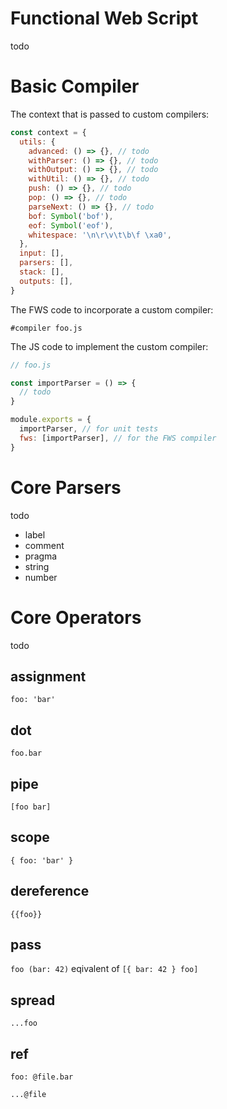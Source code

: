 # Functional Web Script

todo

# Basic Compiler

The context that is passed to custom compilers:

```javascript
const context = {
  utils: {
    advanced: () => {}, // todo
    withParser: () => {}, // todo
    withOutput: () => {}, // todo
    withUtil: () => {}, // todo
    push: () => {}, // todo
    pop: () => {}, // todo
    parseNext: () => {}, // todo
    bof: Symbol('bof'),
    eof: Symbol('eof'),
    whitespace: '\n\r\v\t\b\f \xa0',
  },
  input: [],
  parsers: [],
  stack: [],
  outputs: [],
}
```

The FWS code to incorporate a custom compiler:

```
#compiler foo.js
```

The JS code to implement the custom compiler:

```javascript
// foo.js

const importParser = () => {
  // todo
}

module.exports = {
  importParser, // for unit tests
  fws: [importParser], // for the FWS compiler
}
```

# Core Parsers

todo

* label
* comment
* pragma
* string
* number

# Core Operators

todo

## assignment

`foo: 'bar'`

## dot

`foo.bar`

## pipe

`[foo bar]`

## scope

`{ foo: 'bar' }`

## dereference

`{{foo}}`

## pass

`foo (bar: 42)` eqivalent of `[{ bar: 42 } foo]`

## spread

`...foo`

## ref

`foo: @file.bar`

`...@file`
